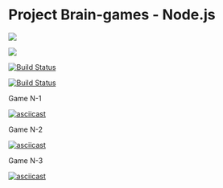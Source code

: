 # Project Brain-games - Node.js

<a href="https://codeclimate.com/github/codeclimate/codeclimate/maintainability"><img src="https://api.codeclimate.com/v1/badges/a99a88d28ad37a79dbf6/maintainability" /></a>

<a href="https://codeclimate.com/github/codeclimate/codeclimate/test_coverage"><img src="https://api.codeclimate.com/v1/badges/a99a88d28ad37a79dbf6/test_coverage" /></a>

[![Build Status](https://travis-ci.com/travis-ci/travis-web.svg?branch=master)](https://travis-ci.com/travis-ci/travis-web)

[![Build Status](https://travis-ci.org/pravdorin/backend-project-lvl1.svg?branch=master)](https://travis-ci.org/pravdorin/backend-project-lvl1)

Game N-1

[![asciicast](https://asciinema.org/a/6PWWzSGXXKGZskxxlPXrhlomV.svg)](https://asciinema.org/a/6PWWzSGXXKGZskxxlPXrhlomV)

Game N-2

[![asciicast](https://asciinema.org/a/oMkhP2umPs7KWpCSGR6Jqr10y.svg)](https://asciinema.org/a/oMkhP2umPs7KWpCSGR6Jqr10y)

Game N-3

[![asciicast](https://asciinema.org/a/Y5tpVgh53bOeQAzrqwTCxUxCB.svg)](https://asciinema.org/a/Y5tpVgh53bOeQAzrqwTCxUxCB)